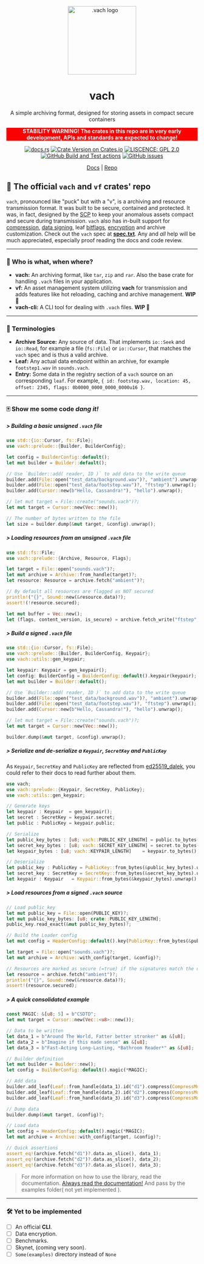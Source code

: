 <p align="center">
  <img src="https://raw.githubusercontent.com/zeskeertwee/virtfs-rs/main/media/logo.png" alt=".vach logo" width="180" height="180">
</p>
<h1 align=center>
  <strong>vach</strong>
</h1>
<p align=center> A simple archiving format, designed for storing assets in compact secure containers </p>
<p style="color:white; background-color: red; text-align: center; font-weight: bold;" align=center>STABILITY WARNING! The crates in this repo are in very early development, APIs and standards are expected to change!</p>

<p align=center>
  <a href="https://docs.rs/vach"><img alt="docs.rs" src="https://img.shields.io/docsrs/vach?style=flat-square"></a> 
  <a href="https://crates.io/crates/vach"><img alt="Crate Version on Crates.io" src="https://img.shields.io/crates/v/vach?style=flat-square"></a> 
  <a href="https://github.com/zeskeertwee/virtfs-rs/blob/main/LICENSE"><img alt="LISCENCE: GPL 2.0" src="https://img.shields.io/crates/l/vach?style=flat-square"></a> 
  <a href="https://github.com/zeskeertwee/virtfs-rs/actions/workflows/rust.yml"><img alt="GitHub Build and Test actions" src="https://github.com/zeskeertwee/virtfs-rs/workflows/Rust/badge.svg"></a>
  <a href="https://github.com/zeskeertwee/virtfs-rs/issues"><img alt="GitHub issues" src="https://img.shields.io/github/issues-raw/zeskeertwee/virtfs-rs?style=flat-square"></a>
</p>
<p align=center>
 <a href="https://docs.rs/vach">Docs</a> | <a href="https://github.com/zeskeertwee/virtfs-rs">Repo</a>
</p>


## 👔 The official `vach` and `vf` crates' repo

`vach`, pronounced like "puck" but with a "v", is a archiving and resource transmission format. It was built to be secure, contained and protected. It was, in fact, designed by the [SCP](https://en.wikipedia.org/wiki/SCP_Foundation) to keep your anomalous assets compact and secure during transmission. `vach` also has in-built support for [compression](https://github.com/PSeitz/lz4_flex), [data signing](https://github.com/dalek-cryptography/ed25519-dalek), leaf [bitflags](https://docs.rs/vach/0.1.5/vach/prelude/struct.Flags.html#), [encryption](https://crates.io/crates/chacha20stream/2.2.1) and archive customization. Check out the `vach` spec at **[spec.txt](https://github.com/zeskeertwee/virtfs-rs/blob/main/spec/main.txt)**. Any and *all* help will be much appreciated, especially proof reading the docs and code review.

---

### 🤷 Who is what, when where?

- **vach:** An archiving format, like `tar`, `zip` and `rar`.  Also the base crate for handling `.vach` files in your application.
- **vf:** An asset management system utilizing **vach** for transmission and adds features like hot reloading, caching and archive management. **WIP 🚧**
- **vach-cli:** A CLI tool for dealing with `.vach` files. **WIP 🚧**

---

### 👄 Terminologies

- **Archive Source:** Any source of data. That implements `io::Seek` and `io::Read`, for example a file (`fs::File`) or `io::Cursor`, that matches the `vach` spec and is thus a valid archive.
- **Leaf:** Any actual data endpoint within an archive, for example `footstep1.wav` in `sounds.vach`.
- **Entry:** Some data in the registry section of a `vach` source on an corresponding `leaf`. For example, `{ id: footstep.wav, location: 45, offset: 2345, flags: 0b0000_0000_0000_0000u16 }`.

---

### 🀄 Show me some code _dang it!_

##### > Building a basic unsigned `.vach` file

```rust
use std::{io::Cursor, fs::File};
use vach::prelude::{Builder, BuilderConfig};

let config = BuilderConfig::default();
let mut builder = Builder::default();

// Use `Builder::add( reader, ID )` to add data to the write queue
builder.add(File::open("test_data/background.wav")?, "ambient").unwrap();
builder.add(File::open("test_data/footstep.wav")?, "ftstep").unwrap();
builder.add(Cursor::new(b"Hello, Cassandra!"), "hello").unwrap();

// let mut target = File::create("sounds.vach")?;
let mut target = Cursor::new(Vec::new());

// The number of bytes written to the file
let size = builder.dump(&mut target, &config).unwrap();
```

##### > Loading resources from an unsigned `.vach` file

```rust
use std::fs::File;
use vach::prelude::{Archive, Resource, Flags};

let target = File::open("sounds.vach")?;
let mut archive = Archive::from_handle(target)?;
let resource: Resource = archive.fetch("ambient")?;

// By default all resources are flagged as NOT secured
println!("{}", Sound::new(&resource.data)?);
assert!(!resource.secured);

let mut buffer = Vec::new();
let (flags, content_version, is_secure) = archive.fetch_write("ftstep", &mut buffer)?;
```

##### > Build a signed `.vach` file

```rust
use std::{io::Cursor, fs::File};
use vach::prelude::{Builder, BuilderConfig, Keypair};
use vach::utils::gen_keypair;

let keypair: Keypair = gen_keypair();
let config: BuilderConfig = BuilderConfig::default().keypair(keypair);
let mut builder = Builder::default();

// Use `Builder::add( reader, ID )` to add data to the write queue
builder.add(File::open("test_data/background.wav")?, "ambient").unwrap();
builder.add(File::open("test_data/footstep.wav")?, "ftstep").unwrap();
builder.add(Cursor::new(b"Hello, Cassandra!"), "hello").unwrap();

// let mut target = File::create("sounds.vach")?;
let mut target = Cursor::new(Vec::new());

builder.dump(&mut target, &config).unwrap();
```

##### > Serialize and de-serialize a `Keypair`, `SecretKey` and `PublicKey`

As `Keypair`, `SecretKey` and `PublicKey` are reflected from [ed25519_dalek](https://docs.rs/ed25519-dalek/1.0.1/ed25519_dalek/), you could refer to their docs to read further about them.

```rust
use vach;
use vach::prelude::{Keypair, SecretKey, PublicKey};
use vach::utils::gen_keypair;

// Generate keys
let keypair : Keypair  = gen_keypair();
let secret : SecretKey = keypair.secret;
let public : PublicKey = keypair.public;

// Serialize
let public_key_bytes : [u8; vach::PUBLIC_KEY_LENGTH] = public.to_bytes();
let secret_key_bytes : [u8; vach::SECRET_KEY_LENGTH] = secret.to_bytes();
let keypair_bytes : [u8; vach::KEYPAIR_LENGTH]    = keypair.to_bytes();

// Deserialize
let public_key : PublicKey = PublicKey::from_bytes(&public_key_bytes).unwrap();
let secret_key : SecretKey = SecretKey::from_bytes(&secret_key_bytes).unwrap();
let keypair : Keypair   = Keypair::from_bytes(&keypair_bytes).unwrap();
```

##### > Load resources from a signed `.vach` source

```rust
// Load public_key
let mut public_key = File::open(PUBLIC_KEY)?;
let mut public_key_bytes: [u8; crate::PUBLIC_KEY_LENGTH];
public_key.read_exact(&mut public_key_bytes)?;

// Build the Loader config
let mut config = HeaderConfig::default().key(PublicKey::from_bytes(&public_key_bytes)?);

let target = File::open("sounds.vach")?;
let mut archive = Archive::with_config(target, &config)?;

// Resources are marked as secure (=true) if the signatures match the data
let resource = archive.fetch("ambient")?;
println!("{}", Sound::new(&resource.data)?);
assert!(resource.secured);
```

##### > A quick consolidated example

```rust
const MAGIC: &[u8; 5] = b"CSDTD";
let mut target = Cursor::new(Vec::<u8>::new());

// Data to be written
let data_1 = b"Around The World, Fatter better stronker" as &[u8];
let data_2 = b"Imagine if this made sense" as &[u8];
let data_3 = b"Fast-Acting Long-Lasting, *Bathroom Reader*" as &[u8];

// Builder definition
let mut builder = Builder::new();
let config = BuilderConfig::default().magic(*MAGIC);

// Add data
builder.add_leaf(Leaf::from_handle(data_1).id("d1").compress(CompressMode::Always))?;
builder.add_leaf(Leaf::from_handle(data_2).id("d2").compress(CompressMode::Never))?;
builder.add_leaf(Leaf::from_handle(data_3).id("d3").compress(CompressMode::Detect))?;

// Dump data
builder.dump(&mut target, &config)?;

// Load data
let config = HeaderConfig::default().magic(*MAGIC);
let mut archive = Archive::with_config(target, &config)?;

// Quick assertions
assert_eq!(archive.fetch("d1")?.data.as_slice(), data_1);
assert_eq!(archive.fetch("d2")?.data.as_slice(), data_2);
assert_eq!(archive.fetch("d3")?.data.as_slice(), data_3);
```

> For more information on how to use the library, read the documentation. [Always read the documentation!](https://youtu.be/TUE_HSgQiG0?t=91) And pass by the examples folder( not yet implemented ).

---

### 🛠 Yet to be implemented

- [ ] An official **CLI**.
- [ ] Data encryption.
- [ ] Benchmarks.
- [ ] Skynet, (coming very soon).
- [ ] `Some(examples)` directory instead of `None`
